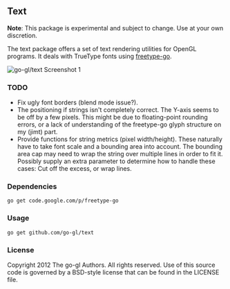 ## Text

**Note**: This package is experimental and subject to change.
Use at your own discretion.

The text package offers a set of text rendering utilities for OpenGL
programs. It deals with TrueType fonts using [freetype-go][fg].

[fg]: https://code.google.com/p/freetype-go

![go-gl/text Screenshot 1](https://github.com/jteeuwen/text/blob/master/go-gl-text.png)


### TODO

* Fix ugly font borders (blend mode issue?).
* The positioning if strings isn't completely correct. The Y-axis
  seems to be off by a few pixels. This might be due to floating-point
  rounding errors, or a lack of understanding of the freetype-go glyph
  structure on my (jimt) part.
* Provide functions for string metrics (pixel width/height).
  These naturally have to take font scale and a bounding area into account.
  The bounding area cap may need to wrap the string over multiple lines
  in order to fit it. Possibly supply an extra parameter to determine how
  to handle these cases: Cut off the excess, or wrap lines.


### Dependencies

	go get code.google.com/p/freetype-go
    

### Usage

    go get github.com/go-gl/text


### License

Copyright 2012 The go-gl Authors. All rights reserved.
Use of this source code is governed by a BSD-style
license that can be found in the LICENSE file.

